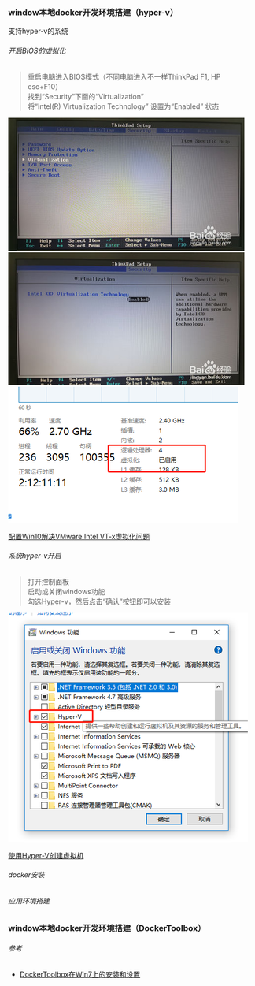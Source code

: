 ### window本地docker开发环境搭建（hyper-v）

支持hyper-v的系统

###### 开启BIOS的虚拟化
>重启电脑进入BIOS模式（不同电脑进入不一样ThinkPad F1, HP esc+F10）  
找到“Security”下面的“Virtualization”  
将“Intel(R) Virtualization Technology” 设置为“Enabled” 状态

![image](../image/BIOS设置虚拟化1.jpg)
![image](../image/BIOS设置虚拟化.jpg)
![image](../image/任务管理器.png)

[配置Win10解决VMware Intel VT-x虚拟化问题](https://jingyan.baidu.com/album/4b52d702a3e0aafc5d774b7c.html?picindex=1)

###### 系统hyper-v开启
>打开控制面板  
启动或关闭windows功能  
勾选Hyper-v，然后点击“确认”按钮即可以安装

![image](../image/hyper-v.png)

[使用Hyper-V创建虚拟机](https://www.cnblogs.com/masterwen/p/4230385.html)

###### docker安装

###### 应用环境搭建


### window本地docker开发环境搭建（DockerToolbox）

###### 参考
 - [DockerToolbox在Win7上的安装和设置](https://www.cnblogs.com/canger/p/9028723.html)
